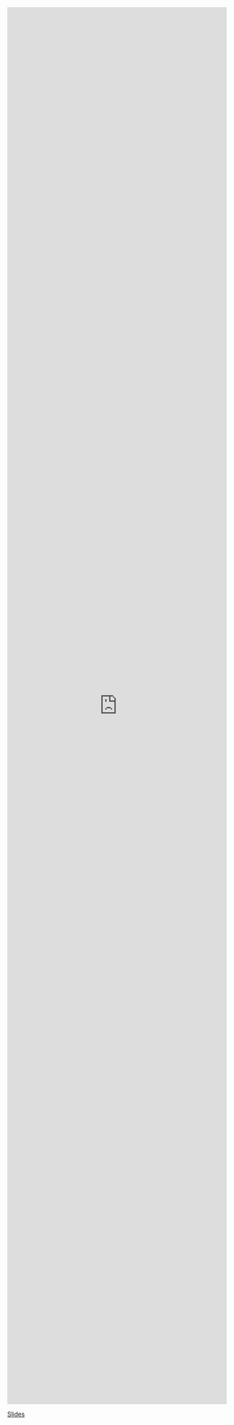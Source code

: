<iframe src="https://drive.google.com/file/d/161Dx7fFz6GvWqqIkFonWFLYYv2QP0MDZ/preview" style="width:100%; height:80vh" width="1280px" height="800px" frameborder="0" loading="lazy" allowfullscreen="true"></iframe>

[Slides](https://drive.google.com/file/d/161Dx7fFz6GvWqqIkFonWFLYYv2QP0MDZ)
